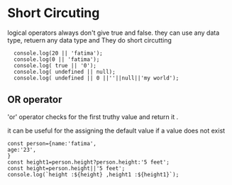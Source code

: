 # Short Circuting

logical operators always don't give true and false.
they can use any data type, retuern any data type and They do short circutting

```
  console.log(20 || 'fatima');
  console.log(0 || 'fatima');
  console.log( true || '0');
  console.log( undefined || null);
  console.log( undefined || 0 ||''||null||'my world');
```
## OR operator 

'or' operator checks for the first truthy value and return it .

it can be useful for the assigning the default value if a value does not exist
```
const person={name:'fatima',
age:'23',
}
const height1=person.height?person.height:'5 feet';
const height=person.height||'5 feet';
console.log(`height :${height} ,height1 :${height1}`);
```

